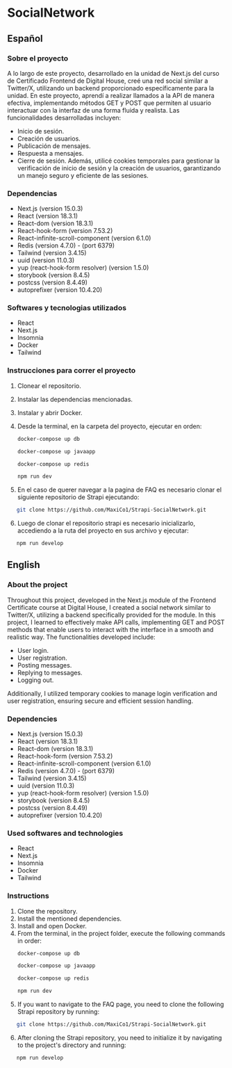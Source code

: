 # SocialNetwork

## Español
### Sobre el proyecto
A lo largo de este proyecto, desarrollado en la unidad de Next.js del curso de Certificado Frontend de Digital House, creé una red social similar a Twitter/X, utilizando un backend proporcionado específicamente para la unidad.
En este proyecto, aprendí a realizar llamados a la API de manera efectiva, implementando métodos GET y POST que permiten al usuario interactuar con la interfaz de una forma fluida y realista. Las funcionalidades desarrolladas incluyen:
- Inicio de sesión.
- Creación de usuarios.
- Publicación de mensajes.
- Respuesta a mensajes.
- Cierre de sesión.
Además, utilicé cookies temporales para gestionar la verificación de inicio de sesión y la creación de usuarios, garantizando un manejo seguro y eficiente de las sesiones.

### Dependencias
- Next.js (version 15.0.3)
- React (version 18.3.1)
- React-dom (version 18.3.1)
- React-hook-form (version 7.53.2)
- React-infinite-scroll-component (version 6.1.0)
- Redis (version 4.7.0) - (port 6379)
- Tailwind (version 3.4.15)
- uuid (version 11.0.3)
- yup (react-hook-form resolver) (version 1.5.0)
- storybook (version 8.4.5)
- postcss (version 8.4.49)
- autoprefixer (version 10.4.20)

### Softwares y tecnologias utilizados
- React
- Next.js
- Insomnia
- Docker
- Tailwind

### Instrucciones para correr el proyecto
1. Clonear el repositorio.
2. Instalar las dependencias mencionadas.
3. Instalar y abrir Docker.
4. Desde la terminal, en la carpeta del proyecto, ejecutar en orden:

   ```bash
   docker-compose up db
   ```
   ```bash
   docker-compose up javaapp
   ```
   ```bash
   docker-compose up redis
   ```
   ```bash
   npm run dev
   ```
5. En el caso de querer navegar a la pagina de FAQ es necesario clonar el siguiente repositorio de Strapi ejecutando:

```bash
   git clone https://github.com/MaxiCo1/Strapi-SocialNetwork.git
```
6. Luego de clonar el repositorio strapi es necesario inicializarlo, accediendo a la ruta del proyecto en sus archivo y ejecutar:

```bash
   npm run develop
```


## English
### About the project
Throughout this project, developed in the Next.js module of the Frontend Certificate course at Digital House, I created a social network similar to Twitter/X, utilizing a backend specifically provided for the module.
In this project, I learned to effectively make API calls, implementing GET and POST methods that enable users to interact with the interface in a smooth and realistic way. The functionalities developed include:
- User login.
- User registration.
- Posting messages.
- Replying to messages.
- Logging out.

Additionally, I utilized temporary cookies to manage login verification and user registration, ensuring secure and efficient session handling.

### Dependencies
- Next.js (version 15.0.3)
- React (version 18.3.1)
- React-dom (version 18.3.1)
- React-hook-form (version 7.53.2)
- React-infinite-scroll-component (version 6.1.0)
- Redis (version 4.7.0) - (port 6379)
- Tailwind (version 3.4.15)
- uuid (version 11.0.3)
- yup (react-hook-form resolver) (version 1.5.0)
- storybook (version 8.4.5)
- postcss (version 8.4.49)
- autoprefixer (version 10.4.20)

### Used softwares and technologies
- React
- Next.js
- Insomnia
- Docker
- Tailwind

### Instructions
1. Clone the repository.
2. Install the mentioned dependencies.
3. Install and open Docker.
4. From the terminal, in the project folder, execute the following commands in order:
   ```bash
   docker-compose up db
   ```
   ```bash
   docker-compose up javaapp
   ```
   ```bash
   docker-compose up redis
   ```
   ```bash
   npm run dev
   ```
5. If you want to navigate to the FAQ page, you need to clone the following Strapi repository by running:

```bash
   git clone https://github.com/MaxiCo1/Strapi-SocialNetwork.git
```
6. After cloning the Strapi repository, you need to initialize it by navigating to the project's directory and running:

```bash
   npm run develop
```